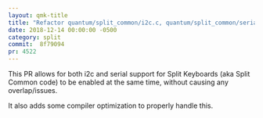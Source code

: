 ```yaml
---
layout: qmk-title
title: "Refactor quantum/split_common/i2c.c, quantum/split_common/serial.c"
date: 2018-12-14 00:00:00 -0500
category: split
commit:  8f79094
pr: 4522
---
```


This PR allows for both i2c and serial support for Split Keyboards (aka Split Common code) to be enabled at the same time, without causing any overlap/issues.  

It also adds some compiler optimization to properly handle this. 